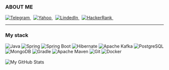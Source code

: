 ### ABOUT ME
<p align="left">
  <a href="https://t.me/iakkov" target="_blank">
    <picture>
      <source media="(prefers-color-scheme: dark)" srcset="https://img.shields.io/badge/telegram-2e3440.svg?&style=for-the-badge&logo=telegram">
      <source media="(prefers-color-scheme: light)"srcset="https://img.shields.io/badge/telegram-eceff4.svg?&style=for-the-badge&logo=telegram">
      <img alt="Telegram" src="https://img.shields.io/badge/telegram-eceff4.svg?&style=for-the-badge&logo=telegram">
    </picture>
  </a>&nbsp;
  <a href="mailto:fobosyan26@gmail.com">
    <picture>
      <source media="(prefers-color-scheme: dark)" srcset="https://img.shields.io/badge/yahoo-2e3440.svg?&style=for-the-badge&logo=yahoo&logoColor=D14836">
      <source media="(prefers-color-scheme: light)"srcset="https://img.shields.io/badge/yahoo-eceff4.svg?&style=for-the-badge&logo=yahoo&logoColor=D14836">
      <img alt="Yahoo" src="https://img.shields.io/badge/yahoo-eceff4.svg?&style=for-the-badge&logo=yahoo&logoColor=D14836">
    </picture>
  </a>&nbsp;
  <a href="https://www.linkedin.com/in/iakov-lysenko-b5a5b716b/" target="_blank">
    <picture>
      <source media="(prefers-color-scheme: dark)" srcset="https://img.shields.io/badge/linkedin-2e3440.svg?&style=for-the-badge&logo=linkedin&logoColor=0A66C2">
      <source media="(prefers-color-scheme: light)"srcset="https://img.shields.io/badge/linkedin-eceff4.svg?&style=for-the-badge&logo=linkedin&logoColor=0A66C2">
      <img alt="LindedIn" src="https://img.shields.io/badge/linkedin-eceff4.svg?&style=for-the-badge&logo=linkedin&logoColor=0A66C2">
    </picture>
  </a>&nbsp;
  <a href="https://www.hackerrank.com/profile/lysenko_iakov" target="_blank">
    <picture>
      <source media="(prefers-color-scheme: dark)" srcset="https://img.shields.io/badge/HackerRank-2e3440.svg?&style=for-the-badge&logo=hackerrank&logoColor=2fc966">
      <source media="(prefers-color-scheme: light)"srcset="https://img.shields.io/badge/HackerRank-eceff4.svg?&style=for-the-badge&logo=hackerrank&logoColor=2fc966">
      <img alt="HackerRank" src="https://img.shields.io/badge/HackerRank-eceff4.svg?&style=for-the-badge&logo=hackerrank&logoColor=2fc966">
    </picture>
  </a>&nbsp;
</p>
<hr/>

<h3> My stack </h3>
  <picture>
    <source media="(prefers-color-scheme: dark)" srcset="https://img.shields.io/badge/Java-2e3440.svg?&logo=java&logoColor=4382b4">
    <img alt="Java" src="https://img.shields.io/badge/Java-black?logoColor=black&logoSize=10">
  </picture>
  <picture>
    <source media="(prefers-color-scheme: dark)" srcset="https://img.shields.io/badge/Spring-6DB33F.svg?&logo=spring&logoColor=4382b4">
    <img alt="Spring" src="https://img.shields.io/badge/Spring-black?logoColor=black&logoSize=10">
  </picture>
  <picture>
    <source media="(prefers-color-scheme: dark)" srcset="https://img.shields.io/badge/Spring_Boot-6DB33F.svg?&logo=springboot&logoColor=4382b4">
    <img alt="Spring Boot" src="https://img.shields.io/badge/springboot-black?logoColor=black&logoSize=10">
  </picture>
  <picture>
    <source media="(prefers-color-scheme: dark)" srcset="https://img.shields.io/badge/Hibernate-59666C.svg?&logo=hibernate&logoColor=4382b4">
    <img alt="Hibernate" src="https://img.shields.io/badge/hibernate-black?logoColor=black&logoSize=10">
  </picture>
  <picture>
    <source media="(prefers-color-scheme: dark)" srcset="https://img.shields.io/badge/Apache_Kafka-231F20.svg?&logo=apachekafka&logoColor=4382b4">
    <img alt="Apache Kafka" src="https://img.shields.io/badge/apachekafka-black?logoColor=black&logoSize=10">
  </picture>
  <picture>
    <source media="(prefers-color-scheme: dark)" srcset="https://img.shields.io/badge/PostgreSQL-4169E1.svg?&logo=postgresql&logoColor=4382b4">
    <img alt="PostgreSQL" src="https://img.shields.io/badge/postgresql-black?logoColor=black&logoSize=10">
  </picture>
  <picture>
    <source media="(prefers-color-scheme: dark)" srcset="https://img.shields.io/badge/Mongo_DB-47A248.svg?&logo=mongodb&logoColor=4382b4">
    <img alt="MongoDB" src="https://img.shields.io/badge/mongodb-black?logoColor=black&logoSize=10">
  </picture>
  <picture>
    <source media="(prefers-color-scheme: dark)" srcset="https://img.shields.io/badge/Gradle-02303A.svg?&logo=gradle&logoColor=4382b4">
    <img alt="Gradle" src="https://img.shields.io/badge/gradle-black?logoColor=black&logoSize=10">
  </picture>
  <picture>
    <source media="(prefers-color-scheme: dark)" srcset="https://img.shields.io/badge/Apache_Maven-C71A36.svg?&logo=apachemaven&logoColor=4382b4">
    <img alt="Apache Maven" src="https://img.shields.io/badge/apachemaven-black?logoColor=black&logoSize=10">
  </picture>
  <picture>
    <source media="(prefers-color-scheme: dark)" srcset="https://img.shields.io/badge/Git-F05032.svg?&logo=git&logoColor=4382b4">
    <img alt="Git" src="https://img.shields.io/badge/git-black?logoColor=black&logoSize=10">
  </picture>
  <picture>
    <source media="(prefers-color-scheme: dark)" srcset="https://img.shields.io/badge/Docker-2496ED.svg?&logo=docker&logoColor=4382b4">
    <img alt="Docker" src="https://img.shields.io/badge/docker-black?logoColor=black&logoSize=10">
  </picture>
  <br>
<br>
<picture>
  <source media="(prefers-color-scheme: dark)" srcset="https://github-profile-summary-cards.vercel.app/api/cards/profile-details?username=iakkov&theme=nord_dark">
  <source media="(prefers-color-scheme: light)"srcset="https://github-profile-summary-cards.vercel.app/api/cards/profile-details?username=iakkov&theme=nord_bright">
  <img alt="My GitHub Stats" src="https://github-profile-summary-cards.vercel.app/api/cards/profile-details?username=iakkov&theme=nord_dark">
</picture>

          
